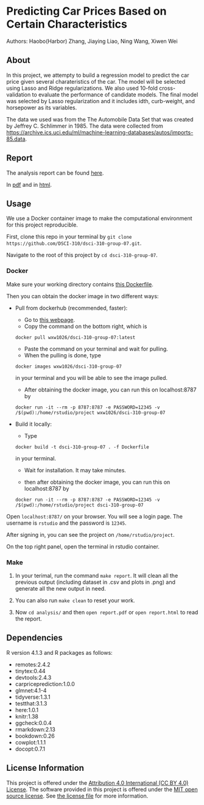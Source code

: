 # Predicting Car Prices Based on Certain Characteristics

Authors: Haobo(Harbor) Zhang, Jiaying Liao, Ning Wang, Xiwen Wei

## About

In this project, we attempty to build a regression model to predict the car price given several charateristics of the car. The model will be selected using Lasso and Ridge regularizations. We also used 10-fold cross-validation to evaluate the performance of candidate models. The final model was selected by Lasso regularization and it includes idth, curb-weight, and horsepower as its variables. 

The data we used was from the The Automobile Data Set that was created by Jeffrey C. Schlimmer in 1985. The data were collected from <https://archive.ics.uci.edu/ml/machine-learning-databases/autos/imports-85.data>.

## Report

The analysis report can be found [here](analysis/report.rmd). 

In [pdf](analysis/report.pdf) and in [html](analysis/report.html).

## Usage

We use a Docker container image to make the computational environment for this project reproducible.

First, clone this repo in your terminal by `git clone https://github.com/DSCI-310/dsci-310-group-07.git`.

Navigate to the root of this project by `cd dsci-310-group-07`.

### Docker

Make sure your working directory contains [this Dockerfile](Dockerfile).

Then you can obtain the docker image in two different ways:

 * Pull from dockerhub (recommended, faster):
    * Go to [this webpage](https://hub.docker.com/r/wxw1026/dsci-310-group-07/tags).
    * Copy the command on the bottom right, which is 
    ```
    docker pull wxw1026/dsci-310-group-07:latest
    ```
    * Paste the command on your terminal and wait for pulling.
    * When the pulling is done, type 
    ```
    docker images wxw1026/dsci-310-group-07
    ``` 
    in your terminal and you will be able to see the image pulled.
    
    * After obtaining the docker image, you can run this on localhost:8787 by
    ```
    docker run -it --rm -p 8787:8787 -e PASSWORD=12345 -v /$(pwd):/home/rstudio/project wxw1026/dsci-310-group-07
    ```
  
 * Build it locally:
    * Type 
    ```
    docker build -t dsci-310-group-07 . -f Dockerfile
    ```
     in your terminal.
    * Wait for installation. It may take minutes.

    * then after obtaining the docker image, you can run this on localhost:8787 by
    ```
    docker run -it --rm -p 8787:8787 -e PASSWORD=12345 -v /$(pwd):/home/rstudio/project dsci-310-group-07
    ```

Open `localhost:8787/` on your browser. You will see a login page. The username is `rstudio` and the password is `12345`.

After signing in, you can see the project on `/home/rstudio/project`.

On the top right panel, open the terminal in rstudio container.


### Make


1. In your terimal, run the command `make report`. It will clean all the previous output (including dataset in .csv and plots in .png) and generate all the new output in need.

2. You can also run `make clean` to reset your work. 

3. Now `cd analysis/` and then `open report.pdf` or `open report.html` to read the report.


## Dependencies

R version 4.1.3 and R packages as follows:
 * remotes:2.4.2
 * tinytex:0.44
 * devtools:2.4.3
 * carpriceprediction:1.0.0
 * glmnet:4.1-4
 * tidyverse:1.3.1
 * testthat:3.1.3
 * here:1.0.1
 * knitr:1.38
 * ggcheck:0.0.4
 * rmarkdown:2.13
 * bookdown:0.26
 * cowplot:1.1.1
 * docopt:0.7.1
 

## License Information

This project is offered under 
the [Attribution 4.0 International (CC BY 4.0) License](https://creativecommons.org/licenses/by/4.0/).
The software provided in this project is offered under the [MIT open source license](https://opensource.org/licenses/MIT). See [the license file](LICENSE.md) for more information. 
